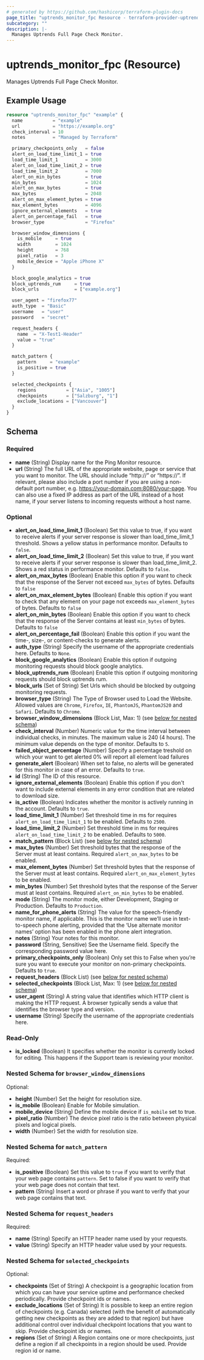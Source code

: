 ```yaml
---
# generated by https://github.com/hashicorp/terraform-plugin-docs
page_title: "uptrends_monitor_fpc Resource - terraform-provider-uptrends"
subcategory: ""
description: |-
  Manages Uptrends Full Page Check Monitor.
---
```


# uptrends_monitor_fpc (Resource)

Manages Uptrends Full Page Check Monitor.

## Example Usage

```terraform
resource "uptrends_monitor_fpc" "example" {
  name           = "example"
  url            = "https://example.org"
  check_interval = 10
  notes          = "Managed by Terraform"

  primary_checkpoints_only   = false
  alert_on_load_time_limit_1 = true
  load_time_limit_1          = 3000
  alert_on_load_time_limit_2 = true
  load_time_limit_2          = 7000
  alert_on_min_bytes         = true
  min_bytes                  = 1024
  alert_on_max_bytes         = true
  max_bytes                  = 2048
  alert_on_max_element_bytes = true
  max_element_bytes          = 4096
  ignore_external_elements   = true
  alert_on_percentage_fail   = true
  browser_type               = "Firefox"

  browser_window_dimensions {
    is_mobile     = true
    width         = 1024
    height        = 768
    pixel_ratio   = 3
    mobile_device = "Apple iPhone X"
  }

  block_google_analytics = true
  block_uptrends_rum     = true
  block_urls             = ["example.org"]

  user_agent = "firefox77"
  auth_type  = "Basic"
  username   = "user"
  password   = "secret"

  request_headers {
    name  = "X-Test1-Header"
    value = "true"
  }

  match_pattern {
    pattern     = "example"
    is_positive = true
  }

  selected_checkpoints {
    regions           = ["Asia", "1005"]
    checkpoints       = ["Salzburg", "1"]
    exclude_locations = ["Vancouver"]
  }
}
```

<!-- schema generated by tfplugindocs -->
## Schema

### Required

- **name** (String) Display name for the Ping Monitor resource.
- **url** (String) The full URL of the appropriate website, page or service that you want to monitor. The URL should include “http://” or “https://”. If relevant, please also include a port number if you are using a non-default port number, e.g. https://your-domain.com:8080/your-page. You can also use a fixed IP address as part of the URL instead of a host name, if your server listens to incoming requests without a host name.

### Optional

- **alert_on_load_time_limit_1** (Boolean) Set this value to true, if you want to receive alerts if your server response is slower than load_time_limit_1 threshold. Shows a yellow status in performance monitor. Defaults to `false`.
- **alert_on_load_time_limit_2** (Boolean) Set this value to true, if you want to receive alerts if your server response is slower than load_time_limit_2. Shows a red status in performance monitor. Defaults to `false`.
- **alert_on_max_bytes** (Boolean) Enable this option if you want to check that the response of the Server not exceed `max_bytes` of bytes. Defaults to `false`
- **alert_on_max_element_bytes** (Boolean) Enable this option if you want to check that any element on your page not exceeds `max_element_bytes` of bytes. Defaults to `false`
- **alert_on_min_bytes** (Boolean) Enable this option if you want to check that the response of the Server contains at least `min_bytes` of bytes. Defaults to `false`
- **alert_on_percentage_fail** (Boolean) Enable this option if you want the time-, size-, or content-checks to generate alerts.
- **auth_type** (String) Specify the username of the appropriate credentials here. Defaults to `None`.
- **block_google_analytics** (Boolean) Enable this option if outgoing monitoring requests should block google analytics.
- **block_uptrends_rum** (Boolean) Enable this option if outgoing monitoring requests should block uptrends rum.
- **block_urls** (Set of String) Set Urls which should be blocked by outgoing monitoring requests.
- **browser_type** (String) The Type of Browser used to Load the Website. Allowed values are `Chrome`, `Firefox`, `IE`, `PhantomJS`, `PhantomJS20` and `Safari`. Defaults to `Chrome`.
- **browser_window_dimensions** (Block List, Max: 1) (see [below for nested schema](#nestedblock--browser_window_dimensions))
- **check_interval** (Number) Numeric value for the time interval between individual checks, in minutes. The maximum value is 240 (4 hours). The minimum value depends on the type of monitor. Defaults to `5`.
- **failed_object_percentage** (Number) Specify a percentage treshold on which your want to get alerted 0% will report all element load failures
- **generate_alert** (Boolean) When set to false, no alerts will be generated for this monitor in case of an error. Defaults to `true`.
- **id** (String) The ID of this resource.
- **ignore_external_elements** (Boolean) Enable this option if you don't want to include external elements in any error condition that are related to download size.
- **is_active** (Boolean) Indicates whether the monitor is actively running in the account. Defaults to `true`.
- **load_time_limit_1** (Number) Set threshold time in ms for requires `alert_on_load_time_limit_1` to be enabled. Defaults to `2500`.
- **load_time_limit_2** (Number) Set threshold time in ms for requires `alert_on_load_time_limit_2` to be enabled. Defaults to `5000`.
- **match_pattern** (Block List) (see [below for nested schema](#nestedblock--match_pattern))
- **max_bytes** (Number) Set threshold bytes that the response of the Server must at least contains. Required `alert_on_max_bytes` to be enabled.
- **max_element_bytes** (Number) Set threshold bytes that the response of the Server must at least contains. Required `alert_on_max_element_bytes` to be enabled.
- **min_bytes** (Number) Set threshold bytes that the response of the Server must at least contains. Required `alert_on_min_bytes` to be enabled.
- **mode** (String) The monitor mode, either Development, Staging or Production. Defaults to `Production`.
- **name_for_phone_alerts** (String) The value for the speech-friendly monitor name, if applicable. This is the monitor name we’ll use in text-to-speech phone alerting, provided that the ‘Use alternate monitor names’ option has been enabled in the phone alert integration.
- **notes** (String) Your notes for this monitor.
- **password** (String, Sensitive) See the Username field. Specify the corresponding password value here.
- **primary_checkpoints_only** (Boolean) Only set this to False when you’re sure you want to execute your monitor on non-primary checkpoints. Defaults to `true`.
- **request_headers** (Block List) (see [below for nested schema](#nestedblock--request_headers))
- **selected_checkpoints** (Block List, Max: 1) (see [below for nested schema](#nestedblock--selected_checkpoints))
- **user_agent** (String) A string value that identifies which HTTP client is making the HTTP request. A browser typically sends a value that identifies the browser type and version.
- **username** (String) Specify the username of the appropriate credentials here.

### Read-Only

- **is_locked** (Boolean) It specifies whether the monitor is currently locked for editing. This happens if the Support team is reviewing your monitor.

<a id="nestedblock--browser_window_dimensions"></a>
### Nested Schema for `browser_window_dimensions`

Optional:

- **height** (Number) Set the height for resolution size.
- **is_mobile** (Boolean) Enable for Mobile simulation.
- **mobile_device** (String) Define the mobile device if `is_mobile` set to true.
- **pixel_ratio** (Number) The device pixel ratio is the ratio between physical pixels and logical pixels.
- **width** (Number) Set the width for resolution size.


<a id="nestedblock--match_pattern"></a>
### Nested Schema for `match_pattern`

Required:

- **is_positive** (Boolean) Set this value to `true` if you want to verify that your web page contains `pattern`. Set to false if you want to verify that your web page does not contain that text.
- **pattern** (String) Insert a word or phrase if you want to verify that your web page contains that text.


<a id="nestedblock--request_headers"></a>
### Nested Schema for `request_headers`

Required:

- **name** (String) Specify an HTTP header name used by your requests.
- **value** (String) Specify an HTTP header value used by your requests.


<a id="nestedblock--selected_checkpoints"></a>
### Nested Schema for `selected_checkpoints`

Optional:

- **checkpoints** (Set of String) A checkpoint is a geographic location from which you can have your service uptime and performance checked periodically. Provide checkpoint ids or names.
- **exclude_locations** (Set of String) It is possible to keep an entire region of checkpoints (e.g. Canada) selected (with the benefit of automatically getting new checkpoints as they are added to that region) but have additional control over individual checkpoint locations that you want to skip. Provide checkpoint ids or names.
- **regions** (Set of String) A Region contains one or more checkpoints, just define a region if all checkpoints in a region should be used. Provide region id or name.


